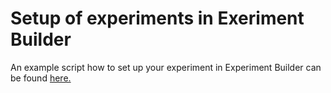 # Setup of experiments in Exeriment Builder 

An example script how to set up your experiment in Experiment Builder can be found 
[here.](materials/ExperimentBuilder.ebz)
